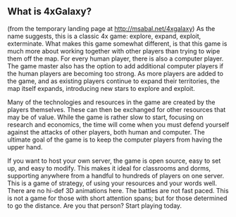 ## What is 4xGalaxy? 
(from the temporary landing page at http://msabal.net/4xgalaxy)
As the name suggests, this is a classic 4x game: explore, expand, exploit, exterminate. What makes this game somewhat different, is that this game is much more about working together with other players than trying to wipe them off the map. For every human player, there is also a computer player. The game master also has the option to add additional computer players if the human players are becoming too strong. As more players are added to the game, and as existing players continue to expand their territories, the map itself expands, introducing new stars to explore and exploit.

Many of the technologies and resources in the game are created by the players themselves. These can then be exchanged for other resources that may be of value. While the game is rather slow to start, focusing on research and economics, the time will come when you must defend yourself against the attacks of other players, both human and computer. The ultimate goal of the game is to keep the computer players from having the upper hand.

If you want to host your own server, the game is open source, easy to set up, and easy to modify. This makes it ideal for classrooms and dorms, supporting anywhere from a handful to hundreds of players on one server. This is a game of strategy, of using your resources and your words well. There are no hi-def 3D animations here. The battles are not fast paced. This is not a game for those with short attention spans; but for those determined to go the distance. Are you that person? Start playing today. 
